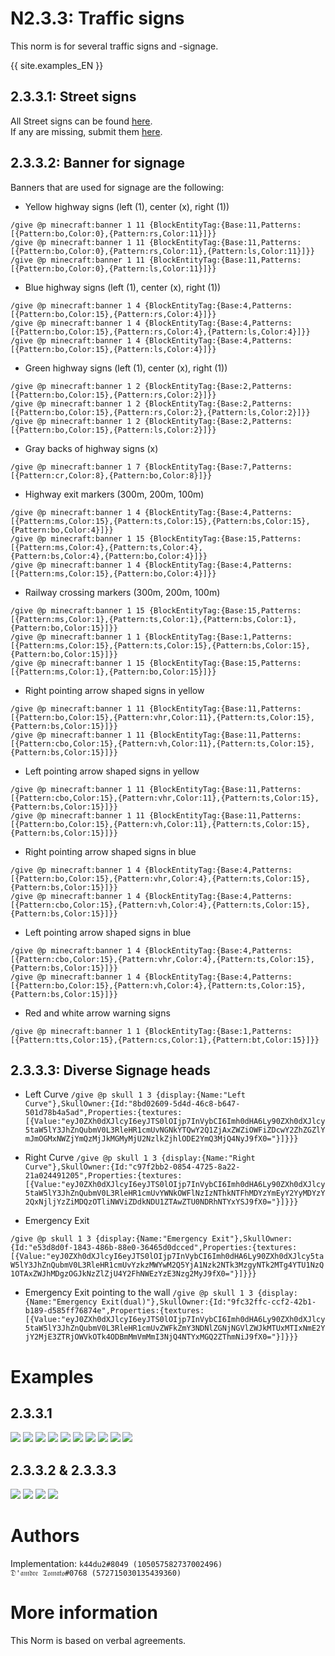 # N2.3.3: Traffic signs

This norm is for several traffic signs and -signage.

{{ site.examples_EN }}

## 2.3.3.1: Street signs

All Street signs can be found [here](/EN/N6/1/1).      
If any are missing, submit them [here](https://forms.gle/THsa88phkL3LLLpMA).

## 2.3.3.2: Banner for signage

Banners that are used for signage are the following:

* Yellow highway signs (left (1), center (x), right (1))
```
/give @p minecraft:banner 1 11 {BlockEntityTag:{Base:11,Patterns:[{Pattern:bo,Color:0},{Pattern:rs,Color:11}]}}
/give @p minecraft:banner 1 11 {BlockEntityTag:{Base:11,Patterns:[{Pattern:bo,Color:0},{Pattern:rs,Color:11},{Pattern:ls,Color:11}]}}
/give @p minecraft:banner 1 11 {BlockEntityTag:{Base:11,Patterns:[{Pattern:bo,Color:0},{Pattern:ls,Color:11}]}}
```

* Blue highway signs (left (1), center (x), right (1))
```
/give @p minecraft:banner 1 4 {BlockEntityTag:{Base:4,Patterns:[{Pattern:bo,Color:15},{Pattern:rs,Color:4}]}}
/give @p minecraft:banner 1 4 {BlockEntityTag:{Base:4,Patterns:[{Pattern:bo,Color:15},{Pattern:rs,Color:4},{Pattern:ls,Color:4}]}}
/give @p minecraft:banner 1 4 {BlockEntityTag:{Base:4,Patterns:[{Pattern:bo,Color:15},{Pattern:ls,Color:4}]}}
```

* Green highway signs (left (1), center (x), right (1))
```
/give @p minecraft:banner 1 2 {BlockEntityTag:{Base:2,Patterns:[{Pattern:bo,Color:15},{Pattern:rs,Color:2}]}}
/give @p minecraft:banner 1 2 {BlockEntityTag:{Base:2,Patterns:[{Pattern:bo,Color:15},{Pattern:rs,Color:2},{Pattern:ls,Color:2}]}}
/give @p minecraft:banner 1 2 {BlockEntityTag:{Base:2,Patterns:[{Pattern:bo,Color:15},{Pattern:ls,Color:2}]}}
```

* Gray backs of highway signs (x)
```
/give @p minecraft:banner 1 7 {BlockEntityTag:{Base:7,Patterns:[{Pattern:cr,Color:8},{Pattern:bo,Color:8}]}}
```

* Highway exit markers (300m, 200m, 100m)
```
/give @p minecraft:banner 1 4 {BlockEntityTag:{Base:4,Patterns:[{Pattern:ms,Color:15},{Pattern:ts,Color:15},{Pattern:bs,Color:15},{Pattern:bo,Color:4}]}}
/give @p minecraft:banner 1 15 {BlockEntityTag:{Base:15,Patterns:[{Pattern:ms,Color:4},{Pattern:ts,Color:4},
{Pattern:bs,Color:4},{Pattern:bo,Color:4}]}}
/give @p minecraft:banner 1 4 {BlockEntityTag:{Base:4,Patterns:[{Pattern:ms,Color:15},{Pattern:bo,Color:4}]}}
```

* Railway crossing markers (300m, 200m, 100m)
```
/give @p minecraft:banner 1 15 {BlockEntityTag:{Base:15,Patterns:[{Pattern:ms,Color:1},{Pattern:ts,Color:1},{Pattern:bs,Color:1},{Pattern:bo,Color:15}]}}
/give @p minecraft:banner 1 1 {BlockEntityTag:{Base:1,Patterns:[{Pattern:ms,Color:15},{Pattern:ts,Color:15},{Pattern:bs,Color:15},{Pattern:bo,Color:15}]}}
/give @p minecraft:banner 1 15 {BlockEntityTag:{Base:15,Patterns:[{Pattern:ms,Color:1},{Pattern:bo,Color:15}]}}
```

* Right pointing arrow shaped signs in yellow
```
/give @p minecraft:banner 1 11 {BlockEntityTag:{Base:11,Patterns:[{Pattern:bo,Color:15},{Pattern:vhr,Color:11},{Pattern:ts,Color:15},{Pattern:bs,Color:15}]}}
/give @p minecraft:banner 1 11 {BlockEntityTag:{Base:11,Patterns:[{Pattern:cbo,Color:15},{Pattern:vh,Color:11},{Pattern:ts,Color:15},{Pattern:bs,Color:15}]}}
```

* Left pointing arrow shaped signs in yellow
```
/give @p minecraft:banner 1 11 {BlockEntityTag:{Base:11,Patterns:[{Pattern:cbo,Color:15},{Pattern:vhr,Color:11},{Pattern:ts,Color:15},{Pattern:bs,Color:15}]}}
/give @p minecraft:banner 1 11 {BlockEntityTag:{Base:11,Patterns:[{Pattern:bo,Color:15},{Pattern:vh,Color:11},{Pattern:ts,Color:15},{Pattern:bs,Color:15}]}}
```

* Right pointing arrow shaped signs in blue
```
/give @p minecraft:banner 1 4 {BlockEntityTag:{Base:4,Patterns:[{Pattern:bo,Color:15},{Pattern:vhr,Color:4},{Pattern:ts,Color:15},{Pattern:bs,Color:15}]}}
/give @p minecraft:banner 1 4 {BlockEntityTag:{Base:4,Patterns:[{Pattern:cbo,Color:15},{Pattern:vh,Color:4},{Pattern:ts,Color:15},{Pattern:bs,Color:15}]}}
```

* Left pointing arrow shaped signs in blue
```
/give @p minecraft:banner 1 4 {BlockEntityTag:{Base:4,Patterns:[{Pattern:cbo,Color:15},{Pattern:vhr,Color:4},{Pattern:ts,Color:15},{Pattern:bs,Color:15}]}}
/give @p minecraft:banner 1 4 {BlockEntityTag:{Base:4,Patterns:[{Pattern:bo,Color:15},{Pattern:vh,Color:4},{Pattern:ts,Color:15},{Pattern:bs,Color:15}]}}
```

* Red and white arrow warning signs
```
/give @p minecraft:banner 1 1 {BlockEntityTag:{Base:1,Patterns:[{Pattern:tts,Color:15},{Pattern:cs,Color:1},{Pattern:bt,Color:15}]}}
```
## 2.3.3.3: Diverse Signage heads
 
 * Left Curve
```/give @p skull 1 3 {display:{Name:"Left Curve"},SkullOwner:{Id:"8bd02609-5d4d-46c8-b647-501d78b4a5ad",Properties:{textures:[{Value:"eyJ0ZXh0dXJlcyI6eyJTS0lOIjp7InVybCI6Imh0dHA6Ly90ZXh0dXJlcy5taW5lY3JhZnQubmV0L3RleHR1cmUvNGNkYTQwY2Q1ZjAxZWZiOWFiZDcwY2ZhZGZlYmJmOGMxNWZjYmQzMjJkMGMyMjU2NzlkZjhlODE2YmQ3MjQ4NyJ9fX0="}]}}}```

* Right Curve
```/give @p skull 1 3 {display:{Name:"Right Curve"},SkullOwner:{Id:"c97f2bb2-0854-4725-8a22-21a024491205",Properties:{textures:[{Value:"eyJ0ZXh0dXJlcyI6eyJTS0lOIjp7InVybCI6Imh0dHA6Ly90ZXh0dXJlcy5taW5lY3JhZnQubmV0L3RleHR1cmUvYWNkOWFlNzIzNThkNTFhMDYzYmEyY2YyMDYzY2QxNjljYzZiMDQzOTliNWViZDdkNDU1ZTAwZTU0NDRhNTYxYSJ9fX0="}]}}}```

* Emergency Exit

```/give @p skull 1 3 {display:{Name:"Emergency Exit"},SkullOwner:{Id:"e53d8d0f-1843-486b-88e0-36465d0dcced",Properties:{textures:[{Value:"eyJ0ZXh0dXJlcyI6eyJTS0lOIjp7InVybCI6Imh0dHA6Ly90ZXh0dXJlcy5taW5lY3JhZnQubmV0L3RleHR1cmUvYzkzMWYwM2Q5YjA1Nzk2NTk3MzgyNTk2MTg4YTU1NzQ1OTAxZWJhMDgzOGJkNzZlZjU4Y2FhNWEzYzE3Nzg2MyJ9fX0="}]}}}```

* Emergency Exit pointing to the wall
```/give @p skull 1 3 {display:{Name:"Emergency Exit(dual)"},SkullOwner:{Id:"9fc32ffc-ccf2-42b1-b189-d585ff76874e",Properties:{textures:[{Value:"eyJ0ZXh0dXJlcyI6eyJTS0lOIjp7InVybCI6Imh0dHA6Ly90ZXh0dXJlcy5taW5lY3JhZnQubmV0L3RleHR1cmUvZWFkZmY3NDNlZGNjNGVlZWJkMTUxMTIxNmE2YjY2MjE3ZTRjOWVkOTk4ODBmMmVmMmI3NjQ4NTYxMGQ2ZThmNiJ9fX0="}]}}}```

# Examples

## 2.3.3.1
![](https://cdn.discordapp.com/attachments/708274594414592031/716985709357039687/2020-06-02_12.12.33.png)
![](https://cdn.discordapp.com/attachments/708274594414592031/716985710674182165/2020-06-02_12.12.39.png)
![](https://cdn.discordapp.com/attachments/708274594414592031/716985711902851082/2020-06-02_12.12.42.png)
![](https://cdn.discordapp.com/attachments/708274594414592031/716985715485048923/2020-06-02_12.12.49.png)
![](https://cdn.discordapp.com/attachments/708274594414592031/716985718093643801/2020-06-02_12.12.52.png)
![](https://cdn.discordapp.com/attachments/708274594414592031/716985718802612324/2020-06-02_12.12.57.png)
![](https://cdn.discordapp.com/attachments/708274594414592031/716985719805050940/2020-06-02_12.13.02.png)
![](https://cdn.discordapp.com/attachments/708274594414592031/716985721633767434/2020-06-02_12.13.10.png)
![](https://cdn.discordapp.com/attachments/708274594414592031/716985723009499166/2020-06-02_12.13.12.png)
![](https://cdn.discordapp.com/attachments/708274594414592031/716985724515385385/2020-06-02_12.13.16.png)

## 2.3.3.2 & 2.3.3.3
![](https://cdn.discordapp.com/attachments/708274594414592031/716595017577136168/2020-06-01_10.20.24.png)
![](https://cdn.discordapp.com/attachments/708274594414592031/716595020299370551/2020-06-01_10.20.33.png)
![](https://cdn.discordapp.com/attachments/708274594414592031/716595021419118592/2020-06-01_10.20.28.png)
![](https://cdn.discordapp.com/attachments/708274594414592031/716985756010283078/2020-06-02_12.13.24.png)

# Authors

Implementation:
`k44du2#8049 (105057582737002496)`      
`𝔇'𝔞𝔪𝔡𝔯𝔢 𝔗𝔬𝔪𝔞𝔱𝔬#0768 (572715030135439360)`

# More information

This Norm is based on verbal agreements.
